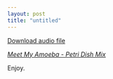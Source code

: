 ```yaml
---
layout: post
title: "untitled"
---
```


                  
<p><a href="../audio/574828944.mp3">Download audio file</a></p>




<p><em><a href="http://hodsaudio.net/Song/Details/304" target="_blank">Meet My Amoeba - Petri Dish Mix</a></em></p>




  
<p>Enjoy.</p>




     
